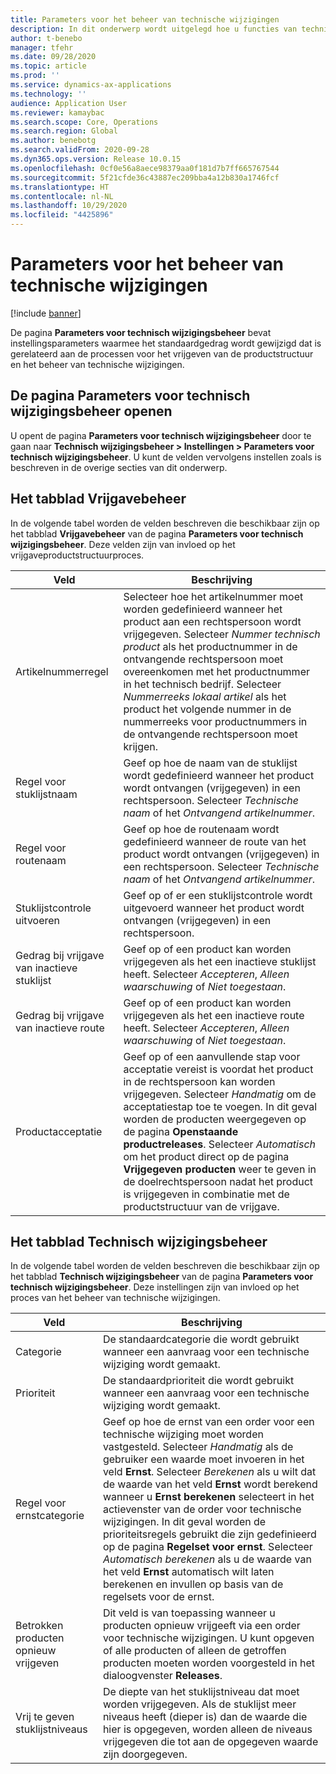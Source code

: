 ```yaml
---
title: Parameters voor het beheer van technische wijzigingen
description: In dit onderwerp wordt uitgelegd hoe u functies van technisch wijzigingsbeheer voor Microsoft Dynamics 365 Supply Chain Management configureert.
author: t-benebo
manager: tfehr
ms.date: 09/28/2020
ms.topic: article
ms.prod: ''
ms.service: dynamics-ax-applications
ms.technology: ''
audience: Application User
ms.reviewer: kamaybac
ms.search.scope: Core, Operations
ms.search.region: Global
ms.author: benebotg
ms.search.validFrom: 2020-09-28
ms.dyn365.ops.version: Release 10.0.15
ms.openlocfilehash: 0cf0e56a8aece98379aa0f181d7b7ff665767544
ms.sourcegitcommit: 5f21cfde36c43887ec209bba4a12b830a1746fcf
ms.translationtype: HT
ms.contentlocale: nl-NL
ms.lasthandoff: 10/29/2020
ms.locfileid: "4425896"
---
```

# <a name="engineering-change-management-parameters"></a>Parameters voor het beheer van technische wijzigingen

[!include [banner](../includes/banner.md)]

De pagina **Parameters voor technisch wijzigingsbeheer** bevat instellingsparameters waarmee het standaardgedrag wordt gewijzigd dat is gerelateerd aan de processen voor het vrijgeven van de productstructuur en het beheer van technische wijzigingen.

## <a name="open-the-engineering-change-management-parameters-page"></a>De pagina Parameters voor technisch wijzigingsbeheer openen

U opent de pagina **Parameters voor technisch wijzigingsbeheer** door te gaan naar **Technisch wijzigingsbeheer \> Instellingen \> Parameters voor technisch wijzigingsbeheer**. U kunt de velden vervolgens instellen zoals is beschreven in de overige secties van dit onderwerp.

## <a name="release-control-tab"></a>Het tabblad Vrijgavebeheer

In de volgende tabel worden de velden beschreven die beschikbaar zijn op het tabblad **Vrijgavebeheer** van de pagina **Parameters voor technisch wijzigingsbeheer**. Deze velden zijn van invloed op het vrijgaveproductstructuurproces.

| Veld | Beschrijving |
|---|---|
| Artikelnummerregel | Selecteer hoe het artikelnummer moet worden gedefinieerd wanneer het product aan een rechtspersoon wordt vrijgegeven. Selecteer *Nummer technisch product* als het productnummer in de ontvangende rechtspersoon moet overeenkomen met het productnummer in het technisch bedrijf. Selecteer *Nummerreeks lokaal artikel* als het product het volgende nummer in de nummerreeks voor productnummers in de ontvangende rechtspersoon moet krijgen. |
| Regel voor stuklijstnaam | Geef op hoe de naam van de stuklijst wordt gedefinieerd wanneer het product wordt ontvangen (vrijgegeven) in een rechtspersoon. Selecteer *Technische naam* of het *Ontvangend artikelnummer*. |
| Regel voor routenaam | Geef op hoe de routenaam wordt gedefinieerd wanneer de route van het product wordt ontvangen (vrijgegeven) in een rechtspersoon. Selecteer *Technische naam* of het *Ontvangend artikelnummer*. |
| Stuklijstcontrole uitvoeren | Geef op of er een stuklijstcontrole wordt uitgevoerd wanneer het product wordt ontvangen (vrijgegeven) in een rechtspersoon. |
| Gedrag bij vrijgave van inactieve stuklijst | Geef op of een product kan worden vrijgegeven als het een inactieve stuklijst heeft. Selecteer *Accepteren*, *Alleen waarschuwing* of *Niet toegestaan*. |
| Gedrag bij vrijgave van inactieve route | Geef op of een product kan worden vrijgegeven als het een inactieve route heeft. Selecteer *Accepteren*, *Alleen waarschuwing* of *Niet toegestaan*.|
| Productacceptatie | Geef op of een aanvullende stap voor acceptatie vereist is voordat het product in de rechtspersoon kan worden vrijgegeven. Selecteer *Handmatig* om de acceptatiestap toe te voegen. In dit geval worden de producten weergegeven op de pagina **Openstaande productreleases**. Selecteer *Automatisch* om het product direct op de pagina **Vrijgegeven producten** weer te geven in de doelrechtspersoon nadat het product is vrijgegeven in combinatie met de productstructuur van de vrijgave. |

## <a name="engineering-change-management-tab"></a>Het tabblad Technisch wijzigingsbeheer

In de volgende tabel worden de velden beschreven die beschikbaar zijn op het tabblad **Technisch wijzigingsbeheer** van de pagina **Parameters voor technisch wijzigingsbeheer**. Deze instellingen zijn van invloed op het proces van het beheer van technische wijzigingen.

| Veld | Beschrijving |
|---|---|
| Categorie | De standaardcategorie die wordt gebruikt wanneer een aanvraag voor een technische wijziging wordt gemaakt. |
| Prioriteit | De standaardprioriteit die wordt gebruikt wanneer een aanvraag voor een technische wijziging wordt gemaakt. |
| Regel voor ernstcategorie | Geef op hoe de ernst van een order voor een technische wijziging moet worden vastgesteld. Selecteer *Handmatig* als de gebruiker een waarde moet invoeren in het veld **Ernst**. Selecteer *Berekenen* als u wilt dat de waarde van het veld **Ernst** wordt berekend wanneer u **Ernst berekenen** selecteert in het actievenster van de order voor technische wijzigingen. In dit geval worden de prioriteitsregels gebruikt die zijn gedefinieerd op de pagina **Regelset voor ernst**. Selecteer *Automatisch berekenen* als u de waarde van het veld **Ernst** automatisch wilt laten berekenen en invullen op basis van de regelsets voor de ernst. |
| Betrokken producten opnieuw vrijgeven | Dit veld is van toepassing wanneer u producten opnieuw vrijgeeft via een order voor technische wijzigingen. U kunt opgeven of alle producten of alleen de getroffen producten moeten worden voorgesteld in het dialoogvenster **Releases**. |
| Vrij te geven stuklijstniveaus | De diepte van het stuklijstniveau dat moet worden vrijgegeven. Als de stuklijst meer niveaus heeft (dieper is) dan de waarde die hier is opgegeven, worden alleen de niveaus vrijgegeven die tot aan de opgegeven waarde zijn doorgegeven. |
